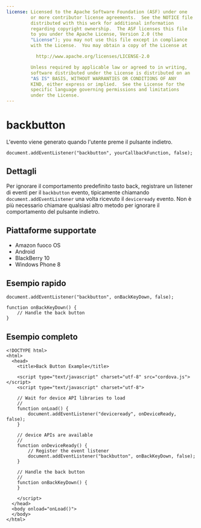 ```yaml
---
license: Licensed to the Apache Software Foundation (ASF) under one
         or more contributor license agreements.  See the NOTICE file
         distributed with this work for additional information
         regarding copyright ownership.  The ASF licenses this file
         to you under the Apache License, Version 2.0 (the
         "License"); you may not use this file except in compliance
         with the License.  You may obtain a copy of the License at

           http://www.apache.org/licenses/LICENSE-2.0

         Unless required by applicable law or agreed to in writing,
         software distributed under the License is distributed on an
         "AS IS" BASIS, WITHOUT WARRANTIES OR CONDITIONS OF ANY
         KIND, either express or implied.  See the License for the
         specific language governing permissions and limitations
         under the License.
---
```


# backbutton

L'evento viene generato quando l'utente preme il pulsante indietro.

    document.addEventListener("backbutton", yourCallbackFunction, false);
    

## Dettagli

Per ignorare il comportamento predefinito tasto back, registrare un listener di eventi per il `backbutton` evento, tipicamente chiamando `document.addEventListener` una volta ricevuto il `deviceready` evento. Non è più necessario chiamare qualsiasi altro metodo per ignorare il comportamento del pulsante indietro.

## Piattaforme supportate

*   Amazon fuoco OS
*   Android
*   BlackBerry 10
*   Windows Phone 8

## Esempio rapido

    document.addEventListener("backbutton", onBackKeyDown, false);
    
    function onBackKeyDown() {
        // Handle the back button
    }
    

## Esempio completo

    <!DOCTYPE html>
    <html>
      <head>
        <title>Back Button Example</title>
    
        <script type="text/javascript" charset="utf-8" src="cordova.js"></script>
        <script type="text/javascript" charset="utf-8">
    
        // Wait for device API libraries to load
        //
        function onLoad() {
            document.addEventListener("deviceready", onDeviceReady, false);
        }
    
        // device APIs are available
        //
        function onDeviceReady() {
            // Register the event listener
            document.addEventListener("backbutton", onBackKeyDown, false);
        }
    
        // Handle the back button
        //
        function onBackKeyDown() {
        }
    
        </script>
      </head>
      <body onload="onLoad()">
      </body>
    </html>